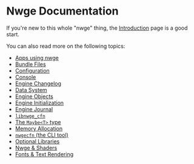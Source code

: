 # Nwge Documentation

If you're new to this whole "nwge" thing, the [Introduction](INTRO) page is a
good start.

You can also read more on the following topics:

* [Apps using nwge](APPS)
* [Bundle Files](data/Bundle)
* [Configuration](CONFIG)
* [Console](CONSOLE)
* [Engine Changelog](ENGINECHANGELOG)
* [Data System](DATA)
* [Engine Objects](OBJECTS)
* [Engine Initialization](INIT)
* [Engine Journal](JOURNAL)
* [`libnwge_cfn`](libnwge_cfn)
* [The `Maybe<T>` type](MAYBE)
* [Memory Allocation](MEMORY)
* [`nwgecfn` (the CLI tool)](nwgecfn)
* [Optional Libraries](OptLibs)
* [Nwge & Shaders](SHADER)
* [Fonts & Text Rendering](Text)
